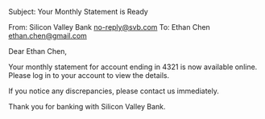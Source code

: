Subject: Your Monthly Statement is Ready

From: Silicon Valley Bank <no-reply@svb.com>
To: Ethan Chen <ethan.chen@gmail.com>

Dear Ethan Chen,

Your monthly statement for account ending in 4321 is now available online. Please log in to your account to view the details.

If you notice any discrepancies, please contact us immediately.

Thank you for banking with Silicon Valley Bank.
